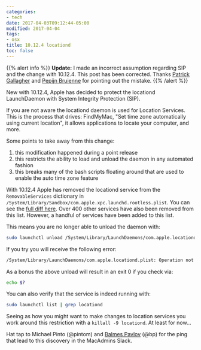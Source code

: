 ```yaml
---
categories:
- tech
date: 2017-04-03T09:12:44-05:00
modified: 2017-04-04
tags:
- osx
title: 10.12.4 locationd
toc: false
---
```


{{% alert info %}}
**Update:** I made an incorrect assumption regarding SIP and the change with 10.12.4. This post has been corrected. Thanks [Patrick Gallagher](https://twitter.com/patgmac) and [Pepijn Bruienne](https://twitter.com/bruienne) for pointing out the mistake.
{{% /alert %}}

New with 10.12.4, Apple has decided to protect the locationd LaunchDaemon with System Integrity Protection (SIP).

If you are not aware the locationd daemon is used for Location Services. This is the process that drives: FindMyMac, "Set time zone automatically using current location", it allows applications to locate your computer, and more.

Some points to take away from this change:

1. this modification happened during a point release
1. this restricts the ability to load and unload the daemon in any automated fashion
1. this breaks many of the bash scripts floating around that are used to enable the auto time zone feature

With 10.12.4 Apple has removed the locationd service from the `RemovableServices` dictionary in `/System/Library/Sandbox/com.apple.xpc.launchd.rootless.plist`. You can see the [full diff here](https://gist.github.com/clburlison/54e2fd5c2ee42ced1c642c78c10a68e2). Over 400 other services have also been removed from this list. However, a handful of services have been added to this list.

This means you are no longer able to unload the daemon with:

```bash
sudo launchctl unload /System/Library/LaunchDaemons/com.apple.locationd.plist
```

If you try you will receive the following error:

```bash
/System/Library/LaunchDaemons/com.apple.locationd.plist: Operation not permitted while System Integrity Protection is engaged
```

As a bonus the above unload will result in an exit 0 if you check via:

```bash
echo $?
```

You can also verify that the service is indeed running with:

```bash
sudo launchctl list | grep locationd
```

Seeing as how you might want to make changes to location services you work around this restriction with a `killall -9 locationd`. At least for now...


Hat tap to Michael Pinto (@pintom) and [Balmes Pavlov](https://babodee.wordpress.com) (@bp) for the ping that lead to this discovery in the MacAdmins Slack.
